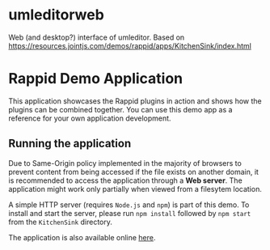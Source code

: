 # umleditorweb
Web (and desktop?) interface of umleditor. Based on https://resources.jointjs.com/demos/rappid/apps/KitchenSink/index.html

# Rappid Demo Application

This application showcases the Rappid plugins in action and shows how the plugins
can be combined together. You can use this demo app as a reference for your own application
development.

## Running the application

Due to Same-Origin policy implemented in the majority of browsers to prevent content from being accessed if the file exists on another domain, it is recommended to access the application through a **Web server**. The application might work only partially when viewed from a filesytem location.

A simple HTTP server (requires `Node.js` and `npm`) is part of this demo. To install and start the server, please run `npm install` followed by `npm start` from the `KitchenSink` directory.

The application is also available online [here](http://jointjs.com/rappid).
